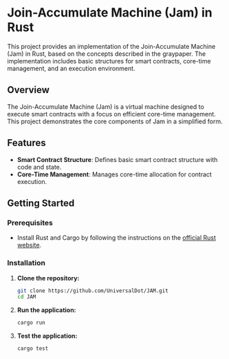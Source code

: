 # Join-Accumulate Machine (Jam) in Rust

This project provides an implementation of the Join-Accumulate Machine (Jam) in Rust, based on the concepts described in the graypaper. The implementation includes basic structures for smart contracts, core-time management, and an execution environment.

## Overview

The Join-Accumulate Machine (Jam) is a virtual machine designed to execute smart contracts with a focus on efficient core-time management. This project demonstrates the core components of Jam in a simplified form.

## Features

- **Smart Contract Structure**: Defines basic smart contract structure with code and state.
- **Core-Time Management**: Manages core-time allocation for contract execution.


## Getting Started

### Prerequisites

- Install Rust and Cargo by following the instructions on the [official Rust website](https://www.rust-lang.org/tools/install).

### Installation

1. **Clone the repository:**

    ```bash
    git clone https://github.com/UniversalDot/JAM.git
    cd JAM
    ```

2. **Run the application:**

    ```bash
    cargo run
    ```

 3. **Test the application:**

    ```bash
    cargo test
    ```

